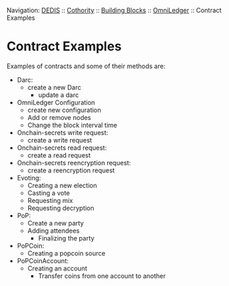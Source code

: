 Navigation: [DEDIS](https://github.com/dedis/doc/tree/master/README.md) ::
[Cothority](https://github.com/dedis/cothority/tree/master/README.md) ::
[Building Blocks](https://github.com/dedis/cothority/tree/master/BuildingBlocks.md) ::
[OmniLedger](README.md) ::
Contract Examples

# Contract Examples

Examples of contracts and some of their methods are:

- Darc:
  - create a new Darc
	- update a darc
- OmniLedger Configuration
  - create new configuration
  - Add or remove nodes
  - Change the block interval time
- Onchain-secrets write request:
  - create a write request
- Onchain-secrets read request:
  - create a read request
- Onchain-secrets reencryption request:
  - create a reencryption request
- Evoting:
  - Creating a new election
  - Casting a vote
  - Requesting mix
  - Requesting decryption
- PoP:
  - Create a new party
  - Adding attendees
	- Finalizing the party
- PoPCoin:
  - Creating a popcoin source
- PoPCoinAccount:
  - Creating an account
	- Transfer coins from one account to another
